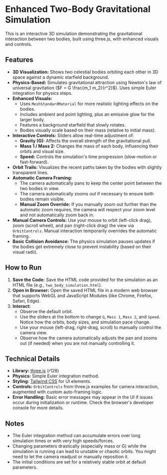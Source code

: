 # Enhanced Two-Body Gravitational Simulation

This is an interactive 3D simulation demonstrating the gravitational interaction between two bodies, built using three.js, with enhanced visuals and controls.

## Features

* **3D Visualization:** Shows two celestial bodies orbiting each other in 3D space against a dynamic starfield background.
* **Physics-Based:** Simulates gravitational attraction using Newton's law of universal gravitation ($F = G \frac{m_1 m_2}{r^2}$). Uses simple Euler integration for physics steps.
* **Enhanced Visuals:**
    * Uses `MeshStandardMaterial` for more realistic lighting effects on the bodies.
    * Includes ambient and point lighting, plus an emissive glow for the larger body.
    * Features a background starfield that slowly rotates.
    * Bodies visually scale based on their mass (relative to initial mass).
* **Interactive Controls:** Sliders allow real-time adjustment of:
    * **Gravity (G):** Affects the overall strength of the gravitational pull.
    * **Mass 1 / Mass 2:** Changes the mass of each body, influencing their orbits and visual size.
    * **Speed:** Controls the simulation's time progression (slow-motion or fast-forward).
* **Orbit Trails:** Visualizes the recent paths taken by the bodies with slightly transparent lines.
* **Automatic Camera Framing:**
    * The camera automatically pans to keep the center point between the two bodies in view.
    * The camera automatically zooms *out* if necessary to ensure both bodies remain visible.
    * **Manual Zoom Override:** If you manually zoom out further than the automatic zoom requires, the camera will respect your zoom level and not automatically zoom back in.
* **Manual Camera Controls:** Use your mouse to orbit (left-click drag), zoom (scroll wheel), and pan (right-click drag) the view via `OrbitControls`. Manual interaction temporarily overrides the automatic framing.
* **Basic Collision Avoidance:** The physics simulation pauses updates if the bodies get extremely close to prevent instability (based on their visual radii).

## How to Run

1.  **Save the Code:** Save the HTML code provided for the simulation as an HTML file (e.g., `two_body_simulation.html`).
2.  **Open in Browser:** Open the saved HTML file in a modern web browser that supports WebGL and JavaScript Modules (like Chrome, Firefox, Safari, Edge).
3.  **Interact:**
    * Observe the default orbit.
    * Use the sliders at the bottom to change `G`, `Mass 1`, `Mass 2`, and `Speed`. Notice how the orbits, body sizes, and simulation pace change.
    * Use your mouse (left-drag, right-drag, scroll) to manually control the camera view.
    * Observe how the camera automatically adjusts the pan and zooms out (if needed) when you are not manually controlling it.

## Technical Details

* **Library:** [three.js](https://threejs.org/) (r128)
* **Physics:** Simple Euler integration method.
* **Styling:** [Tailwind CSS](https://tailwindcss.com/) for UI elements.
* **Controls:** `OrbitControls` from three.js examples for camera interaction, augmented with custom auto-framing logic.
* **Error Handling:** Basic error messages may appear in the UI if issues occur during initialization or runtime. Check the browser's developer console for more details.

## Notes

* The Euler integration method can accumulate errors over long simulation times or with very high speeds/forces.
* Changing parameters drastically (especially mass or G) while the simulation is running can lead to unstable or chaotic orbits. You might need to let the camera readjust or manually reposition it.
* The initial conditions are set for a relatively stable orbit at default parameters.

